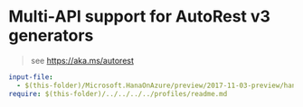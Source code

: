 # Multi-API support for AutoRest v3 generators

> see https://aka.ms/autorest

``` yaml $(enable-multi-api)
input-file:
  - $(this-folder)/Microsoft.HanaOnAzure/preview/2017-11-03-preview/hanaonazure.json
require: $(this-folder)/../../../../profiles/readme.md
```
